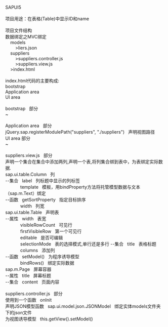 SAPUI5</br>
</br>
项目用途：在表格(Table)中显示ID和name</br>
</br>
项目文件结构 </br>
数据绑定之MVC绑定</br>
&nbsp; &nbsp; models</br>
&nbsp; &nbsp; &nbsp; &nbsp; >liers.json</br>
&nbsp; &nbsp; suppliers</br>
&nbsp; &nbsp; &nbsp; &nbsp; >suppliers.controller.js</br>
&nbsp; &nbsp; &nbsp; &nbsp; >suppliers.view.js</br>
&nbsp; &nbsp; >index.html </br>
</br>
index.html代码的主要构成:</br>
bootstrap</br>
Application area </br>
UI area</br>
</br>
bootstrap &nbsp; 部分</br>
~</br>
</br>
Application area &nbsp; 部分</br>
jQuery.sap.registerModulePath("suppliers", "./suppliers") &nbsp; 声明视图路径</br>
UI area 部分</br>
~</br>
</br>
suppliers.view.js &nbsp; 部分</br>
声明一个集合在集合中添加两列,声明一个表,将列集合绑到表中，为表绑定实际数据.</br>
sap.ui.table.Column &nbsp; 列</br>
--集合 &nbsp; label &nbsp; 列标题中显示的列标签</br>
 &nbsp; &nbsp; &nbsp; &nbsp; &nbsp; &nbsp; template &nbsp; 模板，用bindProperty方法将托管模型数据与文本（sap.m.Text）绑定</br>
--函数 &nbsp; getSortProperty &nbsp; 指定目标排序</br>
&nbsp; &nbsp; &nbsp; &nbsp; &nbsp; &nbsp; width &nbsp; 列宽</br>
sap.ui.table.Table &nbsp; 声明表</br>
--属性 &nbsp; width &nbsp; 表宽</br>
&nbsp; &nbsp; &nbsp; &nbsp; &nbsp; &nbsp; visibleRowCount &nbsp; 可见行 </br>
&nbsp; &nbsp; &nbsp; &nbsp; &nbsp; &nbsp; firstVisibleRow &nbsp; 第一个可见行</br>
&nbsp; &nbsp; &nbsp; &nbsp; &nbsp; &nbsp; editable &nbsp; 是否可编辑</br>
&nbsp; &nbsp; &nbsp; &nbsp; &nbsp; &nbsp; selectionMode &nbsp; 表的选择模式,单行还是多行
--集合 &nbsp; title &nbsp; 表格标题</br>
&nbsp; &nbsp; &nbsp; &nbsp; &nbsp; &nbsp; columns &nbsp; 添加列</br>
--函数 &nbsp; setModel() &nbsp; 为程序诱导模型</br>
&nbsp; &nbsp; &nbsp; &nbsp; &nbsp; &nbsp; bindRows() &nbsp; 绑定实际数据</br>
sap.m.Page &nbsp; 屏幕容器</br>
--属性 &nbsp; title &nbsp; 屏幕标题</br>
--集合 &nbsp; content &nbsp; 页面内容</br>
</br>
suppliers.controller.js &nbsp; 部分</br>
使用到一个函数 &nbsp; onInit</br>
声明JSON模型函数 &nbsp; sap.ui.model.json.JSONModel &nbsp; 绑定实体models文件夹下的json文件</br>
为视图诱导模型 &nbsp; this.getView().setModel() &nbsp; </br>
